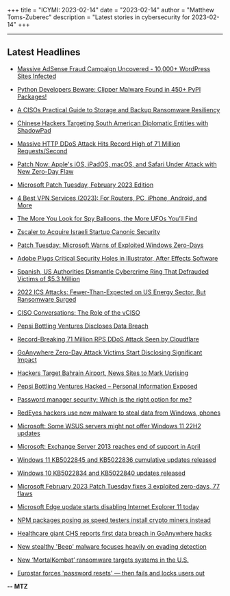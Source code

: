 +++
title = "ICYMI: 2023-02-14"
date = "2023-02-14"
author = "Matthew Toms-Zuberec"
description = "Latest stories in cybersecurity for 2023-02-14"
+++

---------------------------------------------------------------------------
## Latest Headlines
- [Massive AdSense Fraud Campaign Uncovered - 10,000+ WordPress Sites Infected](https://thehackernews.com/2023/02/massive-adsense-fraud-campaign.html)

- [Python Developers Beware: Clipper Malware Found in 450+ PyPI Packages!](https://thehackernews.com/2023/02/python-developers-beware-clipper.html)

- [A CISOs Practical Guide to Storage and Backup Ransomware Resiliency](https://thehackernews.com/2023/02/a-cisos-practical-guide-to-storage-and.html)

- [Chinese Hackers Targeting South American Diplomatic Entities with ShadowPad](https://thehackernews.com/2023/02/chinese-hackers-targeting-south.html)

- [Massive HTTP DDoS Attack Hits Record High of 71 Million Requests/Second](https://thehackernews.com/2023/02/massive-http-ddos-attack-hits-record.html)

- [Patch Now: Apple's iOS, iPadOS, macOS, and Safari Under Attack with New Zero-Day Flaw](https://thehackernews.com/2023/02/patch-now-apples-ios-ipados-macos-and.html)

- [Microsoft Patch Tuesday, February 2023 Edition](https://krebsonsecurity.com/2023/02/microsoft-patch-tuesday-february-2023-edition/)

- [4 Best VPN Services (2023): For Routers, PC, iPhone, Android, and More](https://www.wired.com/story/best-vpn/)

- [The More You Look for Spy Balloons, the More UFOs You’ll Find](https://www.wired.com/story/spy-balloons-ufo-shot-down-us/)

- [Zscaler to Acquire Israeli Startup Canonic Security](https://www.securityweek.com/zscaler-to-acquire-israeli-startup-canonic-security/)

- [Patch Tuesday: Microsoft Warns of Exploited Windows Zero-Days](https://www.securityweek.com/patch-tuesday-microsoft-warns-of-exploited-windows-zero-days/)

- [Adobe Plugs Critical Security Holes in Illustrator, After Effects Software](https://www.securityweek.com/adobe-plugs-critical-security-holes-in-illustrator-after-effects-software/)

- [Spanish, US Authorities Dismantle Cybercrime Ring That Defrauded Victims of $5.3 Million](https://www.securityweek.com/spanish-us-authorities-dismantle-cybercrime-ring-that-defrauded-victims-of-5-3-million/)

- [2022 ICS Attacks: Fewer-Than-Expected on US Energy Sector, But Ransomware Surged](https://www.securityweek.com/2022-ics-attacks-fewer-than-expected-on-us-energy-sector-but-ransomware-surged/)

- [CISO Conversations: The Role of the vCISO](https://www.securityweek.com/ciso-conversations-the-role-of-the-vciso/)

- [Pepsi Bottling Ventures Discloses Data Breach](https://www.securityweek.com/pepsi-bottling-ventures-discloses-data-breach/)

- [Record-Breaking 71 Million RPS DDoS Attack Seen by Cloudflare](https://www.securityweek.com/record-breaking-71-million-rps-ddos-attack-seen-by-cloudflare/)

- [GoAnywhere Zero-Day Attack Victims Start Disclosing Significant Impact](https://www.securityweek.com/goanywhere-zero-day-attack-victims-start-disclosing-significant-impact/)

- [Hackers Target Bahrain Airport, News Sites to Mark Uprising](https://www.securityweek.com/hackers-target-bahrain-airport-news-sites-to-mark-uprising/)

- [Pepsi Bottling Ventures Hacked – Personal Information Exposed](https://cybersecuritynews.com/pepsi-bottling-ventures-hacked/)

- [Password manager security: Which is the right option for me?](https://portswigger.net/daily-swig/password-manager-security-which-is-the-right-option-for-me)

- [RedEyes hackers use new malware to steal data from Windows, phones](https://www.bleepingcomputer.com/news/security/redeyes-hackers-use-new-malware-to-steal-data-from-windows-phones/)

- [Microsoft: Some WSUS servers might not offer Windows 11 22H2 updates](https://www.bleepingcomputer.com/news/microsoft/microsoft-some-wsus-servers-might-not-offer-windows-11-22h2-updates/)

- [Microsoft: Exchange Server 2013 reaches end of support in April](https://www.bleepingcomputer.com/news/security/microsoft-exchange-server-2013-reaches-end-of-support-in-april/)

- [Windows 11 KB5022845 and KB5022836 cumulative updates released](https://www.bleepingcomputer.com/news/microsoft/windows-11-kb5022845-and-kb5022836-cumulative-updates-released/)

- [Windows 10 KB5022834 and KB5022840 updates released](https://www.bleepingcomputer.com/news/microsoft/windows-10-kb5022834-and-kb5022840-updates-released/)

- [Microsoft February 2023 Patch Tuesday fixes 3 exploited zero-days, 77 flaws](https://www.bleepingcomputer.com/news/microsoft/microsoft-february-2023-patch-tuesday-fixes-3-exploited-zero-days-77-flaws/)

- [Microsoft Edge update starts disabling Internet Explorer 11 today](https://www.bleepingcomputer.com/news/microsoft/microsoft-edge-update-starts-disabling-internet-explorer-11-today/)

- [NPM packages posing as speed testers install crypto miners instead](https://www.bleepingcomputer.com/news/security/npm-packages-posing-as-speed-testers-install-crypto-miners-instead/)

- [Healthcare giant CHS reports first data breach in GoAnywhere hacks](https://www.bleepingcomputer.com/news/security/healthcare-giant-chs-reports-first-data-breach-in-goanywhere-hacks/)

- [New stealthy 'Beep' malware focuses heavily on evading detection](https://www.bleepingcomputer.com/news/security/new-stealthy-beep-malware-focuses-heavily-on-evading-detection/)

- [New ‘MortalKombat’ ransomware targets systems in the U.S.](https://www.bleepingcomputer.com/news/security/new-mortalkombat-ransomware-targets-systems-in-the-us/)

- [Eurostar forces 'password resets' — then fails and locks users out](https://www.bleepingcomputer.com/news/security/eurostar-forces-password-resets-then-fails-and-locks-users-out/)

**-- MTZ**